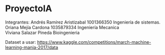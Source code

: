 # ProyectoIA

Integrantes:
Andrés Ramírez Aristizabal 1001366350 Ingeniería de sistemas.  
Oriana Mejía Cardona 1035879334 Ingeniería Mecanica  
Viviana Salazar Pineda          Bioingenieria  

Dataset a usar:
https://www.kaggle.com/competitions/march-machine-learning-mania-2017/data
